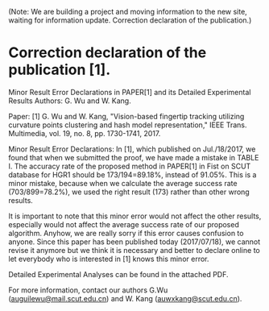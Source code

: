 (Note: We are building a project and moving information to the new site, waiting for information update.
Correction declaration of the publication.)

# Correction declaration of the publication [1].

Minor Result Error Declarations in PAPER[1] and its Detailed Experimental Results
Authors: G. Wu and W. Kang.

Paper: 
[1] G. Wu and W. Kang, "Vision-based fingertip tracking utilizing curvature points clustering and hash model representation," IEEE Trans. Multimedia, vol. 19, no. 8, pp. 1730-1741, 2017.

Minor Result Error Declarations:
In [1], which published on Jul./18/2017, we found that when we submitted the proof, we have made a mistake in TABLE I. The accuracy rate of the proposed method in PAPER[1] in Fist on SCUT database for HGR1 should be 173/194=89.18%, instead of 91.05%. This is a minor mistake, because when we calculate the average success rate (703/899=78.2%), we used the right result (173) rather than other wrong results. 

It is important to note that this minor error would not affect the other results, especially would not affect the average success rate of our proposed algorithm. Anyhow, we are really sorry if this error causes confusion to anyone. Since this paper has been published today (2017/07/18), we cannot revise it anymore but we think it is necessary and better to declare online to let everybody who is interested in [1] knows this minor error.

Detailed Experimental Analyses can be found in the attached PDF.

For more information, contact our authors G.Wu (auguilewu@mail.scut.edu.cn) and W. Kang (auwxkang@scut.edu.cn).
